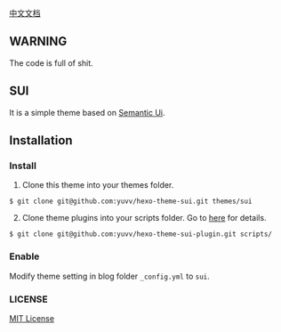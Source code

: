 [中文文档](https://yuvv.github.io/2017/02/04/hexo-theme-sui-docs/)

## WARNING
The code is full of shit.

## SUI
It is a simple theme based on [Semantic Ui](http://semantic-ui.com/).

## Installation

### Install

1. Clone this theme into your themes folder.
```shell
$ git clone git@github.com:yuvv/hexo-theme-sui.git themes/sui
```
2. Clone theme plugins into your scripts folder. Go to [here](https://github.com/Yuvv/hexo-theme-sui-plugin) for details.
```shell
$ git clone git@github.com:yuvv/hexo-theme-sui-plugin.git scripts/
```
### Enable

Modify theme setting in blog folder `_config.yml` to `sui`.

### LICENSE

[MIT License](license)
